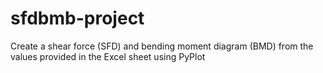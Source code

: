 # sfdbmb-project
Create a shear force (SFD) and bending moment diagram (BMD) from the values provided in the Excel sheet using PyPlot
